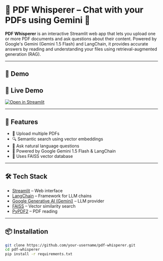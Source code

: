 
# 📄 PDF Whisperer – Chat with your PDFs using Gemini 🤖

**PDF Whisperer** is an interactive Streamlit web app that lets you upload one or more PDF documents and ask questions about their content. Powered by Google's Gemini (Gemini 1.5 Flash) and LangChain, it provides accurate answers by reading and understanding your files using retrieval-augmented generation (RAG).

---

## 🚀 Demo

## 🚀 Live Demo

[![Open in Streamlit](https://static.streamlit.io/badges/streamlit_badge_black_white.svg)](https://pdf-whisperer-fbbx9xxfod6s55ywtyaqnt.streamlit.app/)


---

## 🧠 Features

- 📁 Upload multiple PDFs
- 🔍 Semantic search using vector embeddings
- 💬 Ask natural language questions
- 🤖 Powered by Google Gemini 1.5 Flash & LangChain
- 🧠 Uses FAISS vector database

---

## 🛠️ Tech Stack

- [Streamlit](https://streamlit.io/) – Web interface  
- [LangChain](https://python.langchain.com/) – Framework for LLM chains  
- [Google Generative AI (Gemini)](https://ai.google.dev/) – LLM provider  
- [FAISS](https://github.com/facebookresearch/faiss) – Vector similarity search  
- [PyPDF2](https://pypi.org/project/PyPDF2/) – PDF reading

---

## 📦 Installation

```bash
git clone https://github.com/your-username/pdf-whisperer.git
cd pdf-whisperer
pip install -r requirements.txt
